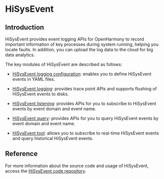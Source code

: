 # HiSysEvent


## Introduction

HiSysEvent provides event logging APIs for OpenHarmony to record important information of key processes during system running, helping you locate faults. In addition, you can upload the log data to the cloud for big data analytics.

The key modules of HiSysEvent are described as follows:

- [HiSysEvent logging configuration](subsys-dfx-hisysevent-logging-config.md): enables you to define HiSysEvent events in YAML files.

- [HiSysEvent logging](subsys-dfx-hisysevent-logging.md): provides trace point APIs and supports flushing of HiSysEvent events to disks.

- [HiSysEvent listening](subsys-dfx-hisysevent-listening.md): provides APIs for you to subscribe to HiSysEvent events by event domain and event name.

- [HiSysEvent query](subsys-dfx-hisysevent-query.md): provides APIs for you to query HiSysEvent events by event domain and event name.

- [HiSysEvent tool](subsys-dfx-hisysevent-tool.md): allows you to subscribe to real-time HiSysEvent events and query historical HiSysEvent events.

## Reference

For more information about the source code and usage of HiSysEvent, access the [HiSysEvent code repository](https://gitee.com/openharmony/hiviewdfx_hisysevent).
